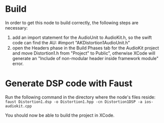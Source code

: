 # Build

In order to get this node to build correctly, the following steps are necessary:

1. add an import statement for the AudioUnit to AudioKit.h, so the swift code can find the AU:
  #import "AKDistortion1AudioUnit.h"
2. open the Headers phase in the Build Phases tab for the AudioKit project and move Distortion1.h from
  "Project" to Public", otherwise XCode will generate an "Include of non-modular header inside framework module" error.


# Generate DSP code with Faust

Run the following command in the directory where the node's files reside:
`faust Distortion1.dsp -o Distortion1.hpp -cn Distortion1DSP -a ios-audiokit.cpp`

 You should now be able to build the project in XCode.
